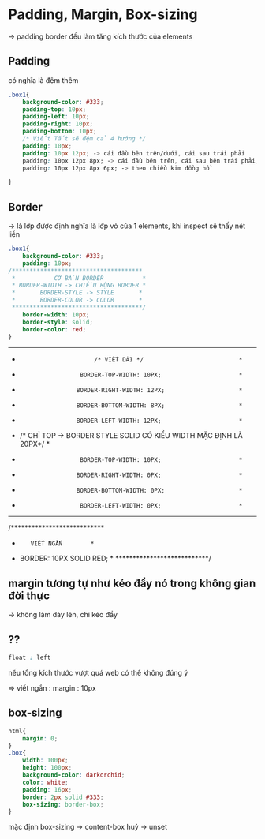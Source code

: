 # Padding, Margin, Box-sizing
-> padding border đều làm tăng kích thước của elements
## Padding
có nghĩa là đệm thêm
```css
.box1{
    background-color: #333;
    padding-top: 10px;
    padding-left: 10px;
    padding-right: 10px;
    padding-bottom: 10px;
    /* Viết Tắt sẽ đệm cả 4 hướng */
    padding: 10px;
    padding: 10px 12px; -> cái đầu bên trên/dưới, cái sau trái phải
    padding: 10px 12px 8px; -> cái đầu bên trên, cái sau bên trái phải, cái cuối bên dưới
    padding: 10px 12px 8px 6px; -> theo chiều kim đồng hồ

}
```

## Border
-> là lớp được định nghĩa là lớp vỏ của 1 elements, khi inspect sẽ thấy nét liền
```css
.box1{
    background-color: #333;
    padding: 10px;
/*************************************
 *           CƠ BẢN BORDER           *
 * BORDER-WIDTH -> CHIỀU RỘNG BORDER *
 *       BORDER-STYLE -> STYLE       *
 *       BORDER-COLOR -> COLOR       *
 *************************************/
    border-width: 10px;
    border-style: solid;
    border-color: red;
}
```

********************************************************************
 *                          /* VIẾT DÀI */                           *
 *                      BORDER-TOP-WIDTH: 10PX;                      *
 *                     BORDER-RIGHT-WIDTH: 12PX;                     *
 *                     BORDER-BOTTOM-WIDTH: 8PX;                     *
 *                     BORDER-LEFT-WIDTH: 12PX;                      *
 * /* CHỈ TOP -> BORDER STYLE SOLID CÓ KIỂU WIDTH MẶC ĐỊNH LÀ 20PX*/ *
 *                      BORDER-TOP-WIDTH: 10PX;                      *
 *                     BORDER-RIGHT-WIDTH: 0PX;                      *
 *                     BORDER-BOTTOM-WIDTH: 0PX;                     *
 *                      BORDER-LEFT-WIDTH: 0PX;                      *
 ********************************************************************

/***************************
 *        VIẾT NGẮN        *
 * BORDER: 10PX SOLID RED; *
 ***************************/


## margin tương tự như kéo đẩy nó trong không gian đời thực
-> không làm dày lên, chỉ kéo đẩy 

## ??
```css
float : left
```
nếu tổng kích thước vượt quá web có thể không đúng ý

=> viết ngắn : margin : 10px


## box-sizing
```css
html{
    margin: 0;
}
.box{
    width: 100px;
    height: 100px;
    background-color: darkorchid;
    color: white;
    padding: 16px;
    border: 2px solid #333;
    box-sizing: border-box;
}
```

mặc định box-sizing -> content-box
huỷ -> unset